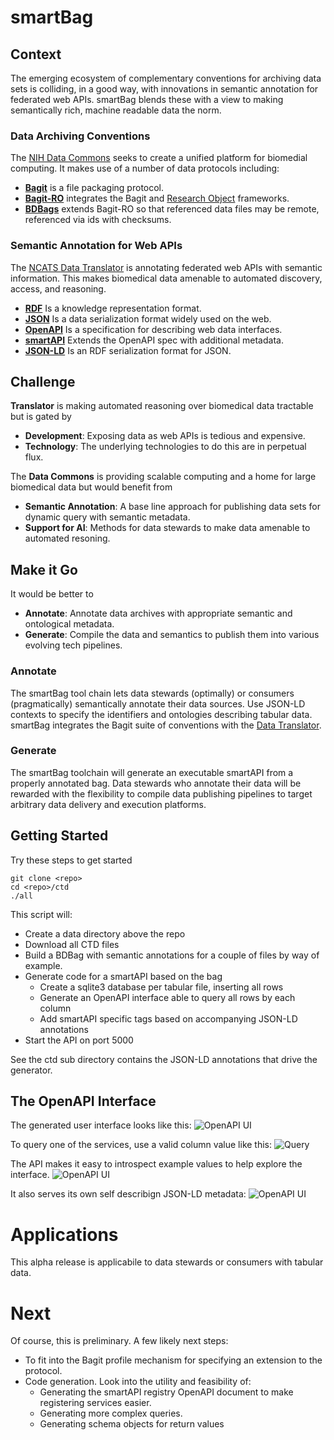 # smartBag

## Context

The emerging ecosystem of complementary conventions for archiving data sets is colliding, in a good way, with innovations in semantic annotation for federated web APIs. smartBag blends these with a view to making semantically rich, machine readable data the norm.

### Data Archiving Conventions

The [NIH Data Commons](https://commonfund.nih.gov/bd2k/commons) seeks to create a unified platform for biomedial computing. It makes use of a number of data protocols including:

* **[Bagit](https://en.wikipedia.org/wiki/BagIt)** is a file packaging protocol.
* **[Bagit-RO](https://github.com/ResearchObject/bagit-ro)** integrates the Bagit and [Research Object](http://www.researchobject.org/) frameworks.
* **[BDBags](http://bd2k.ini.usc.edu/tools/bdbag/)** extends Bagit-RO so that referenced data files may be remote, referenced via ids with checksums.

### Semantic Annotation for Web APIs

The [NCATS Data Translator](https://ncats.nih.gov/translator) is annotating federated web APIs with semantic information. This makes biomedical data amenable to automated discovery, access, and reasoning.

* **[RDF](https://www.w3.org/RDF/)** Is a knowledge representation format.
* **[JSON](https://www.json.org/)** Is a data serialization format widely used on the web.
* **[OpenAPI](https://en.wikipedia.org/wiki/OpenAPI_Specification)** Is a specification for describing web data interfaces.
* **[smartAPI](http://smart-api.info/)** Extends the OpenAPI spec with additional metadata.
* **[JSON-LD](https://json-ld.org/)** Is an RDF serialization format for JSON.

## Challenge

**Translator** is making automated reasoning over biomedical data tractable but is gated by

* **Development**: Exposing data as web APIs is tedious and expensive.
* **Technology**: The underlying technologies to do this are in perpetual flux.

The **Data Commons** is providing scalable computing and a home for large biomedical data but would benefit from

* **Semantic Annotation**: A base line approach for publishing data sets for dynamic query with semantic metadata.
* **Support for AI**: Methods for data stewards to make data amenable to automated resoning. 

## Make it Go

It would be better to

  * **Annotate**: Annotate data archives with appropriate semantic and ontological metadata.
  * **Generate**: Compile the data and semantics to publish them into various evolving tech pipelines.

### Annotate

The smartBag tool chain lets data stewards (optimally) or consumers (pragmatically) semantically annotate their data sources. Use JSON-LD contexts to specify the identifiers and ontologies describing tabular data. smartBag integrates the Bagit suite of conventions with the [Data Translator](https://ncats.nih.gov/translator).

### Generate

The smartBag toolchain will generate an executable smartAPI from a properly annotated bag. Data stewards who annotate their data will be rewarded with the flexibility to compile data publishing pipelines to target arbitrary data delivery and execution platforms.

## Getting Started

Try these steps to get started
```
git clone <repo> 
cd <repo>/ctd
./all
```

This script will:

* Create a data directory above the repo
* Download all CTD files
* Build a BDBag with semantic annotations for a couple of files by way of example.
* Generate code for a smartAPI based on the bag
  * Create a sqlite3 database per tabular file, inserting all rows
  * Generate an OpenAPI interface able to query all rows by each column
  * Add smartAPI specific tags based on accompanying JSON-LD annotations
* Start the API on port 5000

See the ctd sub directory contains the JSON-LD annotations that drive the generator.

## The OpenAPI Interface

The generated user interface looks like this:
![OpenAPI UI](https://github.com/NCATS-Tangerine/smartBag/blob/master/img/smart-api-1.png?raw=true)

To query one of the services, use a valid column value like this:
![Query](https://github.com/NCATS-Tangerine/smartBag/blob/master/img/smart-api-2.png?raw=true)

The API makes it easy to introspect example values to help explore the interface.
![OpenAPI UI](https://github.com/NCATS-Tangerine/smartBag/blob/master/img/smart-api-3.png?raw=true)

It also serves its own self describign JSON-LD metadata:
![OpenAPI UI](https://github.com/NCATS-Tangerine/smartBag/blob/master/img/smart-api-4.png?raw=true)

# Applications

This alpha release is applicabile to data stewards or consumers with tabular data.

# Next

Of course, this is preliminary. A few likely next steps:

* To fit into the Bagit profile mechanism for specifying an extension to the protocol.
* Code generation. Look into the utility and feasibility of:
  * Generating the smartAPI registry OpenAPI document to make registering services easier.
  * Generating more complex queries.
  * Generating schema objects for return values
  

